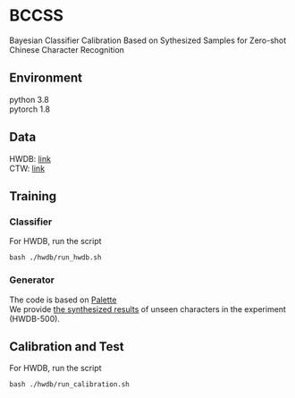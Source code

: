 # BCCSS
Bayesian Classifier Calibration Based on Sythesized Samples for Zero-shot Chinese Character Recognition

## Environment
python 3.8  
pytorch 1.8

## Data
HWDB: [link]()   
CTW: [link]()

## Training

### Classifier
For HWDB, run the script
```
bash ./hwdb/run_hwdb.sh
```
<!-- ### CTW
Run the shell script
```
bash ./hwdb/run_ctw.sh
``` -->

### Generator
The code is based on [Palette](https://github.com/Janspiry/Palette-Image-to-Image-Diffusion-Models)  
We provide [the synthesized results]() of unseen characters in the experiment (HWDB-500). 


## Calibration and Test

For HWDB, run the script
```
bash ./hwdb/run_calibration.sh
```
<!-- ### CTW
Run the shell script
```
bash ./hwdb/run_calibration_effect.sh
``` -->
